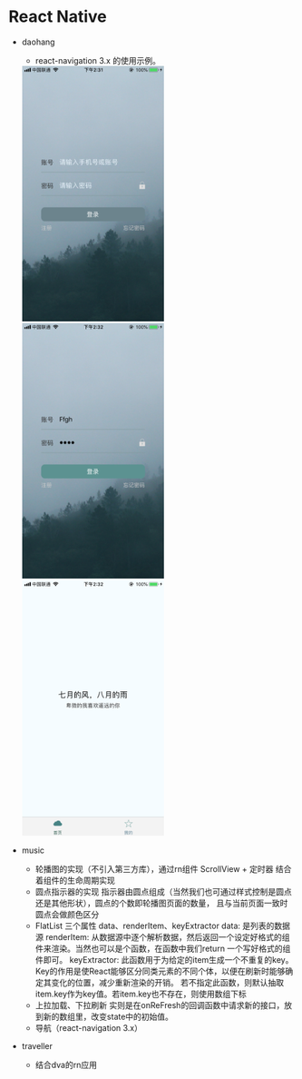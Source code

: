 # React Native
+ daohang
  + react-navigation 3.x 的使用示例。
  
  <img width="250" height="450" src="https://github.com/wanghuajian620/React-Native/blob/master/daohang/screenimages/login.png"/>
  <img width="250" height="450" src="https://github.com/wanghuajian620/React-Native/blob/master/daohang/screenimages/login1.png"/>
  <img width="250" height="450" src="https://github.com/wanghuajian620/React-Native/blob/master/daohang/screenimages/home.png"/>
  
+ music
  + 轮播图的实现（不引入第三方库），通过rn组件 ScrollView + 定时器 结合着组件的生命周期实现
  + 圆点指示器的实现  指示器由圆点组成（当然我们也可通过样式控制是圆点还是其他形状），圆点的个数即轮播图页面的数量， 且与当前页面一致时圆点会做颜色区分
  + FlatList  三个属性 data、renderItem、keyExtractor
     data: 是列表的数据源
     renderItem: 从数据源中逐个解析数据，然后返回一个设定好格式的组件来渲染。当然也可以是个函数，在函数中我们return 一个写好格式的组件即可。
     keyExtractor: 此函数用于为给定的item生成一个不重复的key。
                   Key的作用是使React能够区分同类元素的不同个体，以便在刷新时能够确定其变化的位置，减少重新渲染的开销。
                   若不指定此函数，则默认抽取item.key作为key值。若item.key也不存在，则使用数组下标
  + 上拉加载、下拉刷新  实则是在onReFresh的回调函数中请求新的接口，放到新的数组里，改变state中的初始值。
  + 导航（react-navigation 3.x）
  
+ traveller
  + 结合dva的rn应用 
